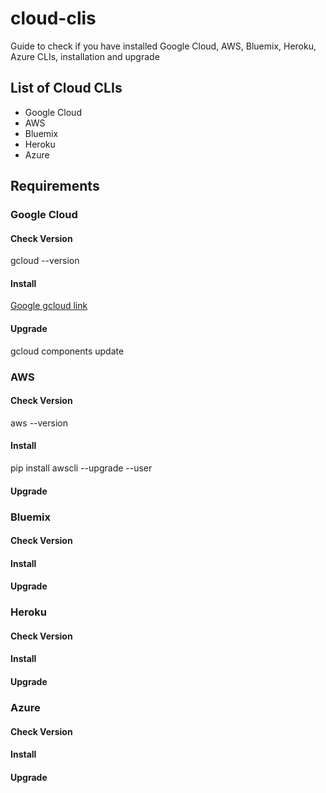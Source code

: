 # cloud-clis
Guide to check if you have installed Google Cloud, AWS, Bluemix, Heroku, Azure CLIs, installation and upgrade



## List of Cloud CLIs

* Google Cloud
* AWS
* Bluemix
* Heroku
* Azure

## Requirements



### Google Cloud

#### Check Version

gcloud --version

#### Install

[Google gcloud link][google_cloud_cli]

#### Upgrade

gcloud components update



### AWS

#### Check Version

aws --version

#### Install

pip install awscli --upgrade --user

#### Upgrade



### Bluemix

#### Check Version

#### Install

#### Upgrade



### Heroku

#### Check Version

#### Install

#### Upgrade



### Azure

#### Check Version

#### Install

#### Upgrade


[google_cloud_cli]:(https://cloud.google.com/sdk/docs/#install_the_latest_cloud_tools_version_cloudsdk_current_version)
